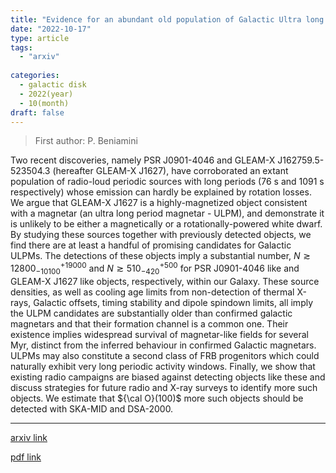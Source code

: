 ```yaml
---
title: "Evidence for an abundant old population of Galactic Ultra long period magnetars and implications for fast radio bursts"
date: "2022-10-17"
type: article
tags:
  - "arxiv"
  
categories:
  - galactic disk
  - 2022(year)
  - 10(month)
draft: false
---
```

> First author: P. Beniamini

 Two recent discoveries, namely PSR J0901-4046 and GLEAM-X J162759.5-523504.3
(hereafter GLEAM-X J1627), have corroborated an extant population of radio-loud
periodic sources with long periods (76 s and 1091 s respectively) whose
emission can hardly be explained by rotation losses. We argue that GLEAM-X
J1627 is a highly-magnetized object consistent with a magnetar (an ultra long
period magnetar - ULPM), and demonstrate it is unlikely to be either a
magnetically or a rotationally-powered white dwarf. By studying these sources
together with previously detected objects, we find there are at least a handful
of promising candidates for Galactic ULPMs. The detections of these objects
imply a substantial number, $N \gtrsim 12800^{+19000}_{-10100}$ and $N \gtrsim
510^{+500}_{-420}$ for PSR J0901-4046 like and GLEAM-X J1627 like objects,
respectively, within our Galaxy. These source densities, as well as cooling age
limits from non-detection of thermal X-rays, Galactic offsets, timing stability
and dipole spindown limits, all imply the ULPM candidates are substantially
older than confirmed galactic magnetars and that their formation channel is a
common one. Their existence implies widespread survival of magnetar-like fields
for several Myr, distinct from the inferred behaviour in confirmed Galactic
magnetars. ULPMs may also constitute a second class of FRB progenitors which
could naturally exhibit very long periodic activity windows. Finally, we show
that existing radio campaigns are biased against detecting objects like these
and discuss strategies for future radio and X-ray surveys to identify more such
objects. We estimate that ${\cal O}(100)$ more such objects should be detected
with SKA-MID and DSA-2000.

---
[arxiv link](http://arxiv.org/abs/2210.09323v1)

[pdf link](http://arxiv.org/pdf/2210.09323v1)